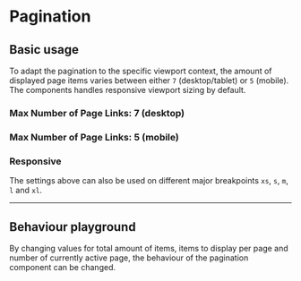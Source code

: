 # Pagination

## Basic usage

To adapt the pagination to the specific viewport context, the amount of displayed page items varies between either `7` (desktop/tablet) or `5` (mobile). The components handles responsive viewport sizing by default.

<Playground :markup="basic()" :config="config"></Playground>

### Max Number of Page Links: 7 (desktop)

<Playground :markup="basic('7')" :config="config"></Playground>

### Max Number of Page Links: 5 (mobile)

<Playground :markup="basic('5')" :config="config"></Playground>

### Responsive

The settings above can also be used on different major breakpoints `xs`, `s`, `m`, `l` and `xl`.

<Playground :markup="basic('{ base: 5, s: 7 }')" :config="config"></Playground>

--- 

## Behaviour playground
By changing values for total amount of items, items to display per page and number of currently active page, the behaviour of the pagination component can be changed.

<Playground class="playground-pagination" :markup="behaviour" :config="config">
  <template v-slot:default="{ theme }">
    <label style="display:inline-block; margin-right: 16px;">
      <p-text :theme="theme" tag="span" size="x-small">Total items count</p-text>
      <input type="number" v-bind:value="totalItemsCount" v-on:input="totalItemsCount = $event.target.value"/>
    </label>
    <label style="display:inline-block; margin-right: 16px;">
      <p-text :theme="theme" tag="span" size="x-small">Items per page</p-text>
      <input type="number" v-bind:value="itemsPerPage" v-on:input="itemsPerPage = $event.target.value"/>
    </label>
    <label style="display:inline-block">
      <p-text :theme="theme" tag="span" size="x-small">Active page</p-text>
      <input type="number" v-bind:value="activePage" v-on:input="activePage = $event.target.value"/>
    </label>
  </template>
</Playground>

<script lang="ts">
  import Vue from 'vue';
  import Component from 'vue-class-component';
  
  @Component
  export default class Code extends Vue {
    config = { themeable: true };
    
    totalItemsCount = 500;
    itemsPerPage = 25;
    activePage = 1;
    
    basic(max: string) {
      const attr = max ? ` max-number-of-page-links="${max}"` : '';
      return `<p-pagination total-items-count="500" items-per-page="25" active-page="1"${attr}></p-pagination>`;
    }

    get behaviour() {
      return `<p-pagination total-items-count="${this.totalItemsCount}" items-per-page="${this.itemsPerPage}" active-page="${this.activePage}"></p-pagination>`
    }

    mounted(){
      this.registerEvents();
    }
    
    updated(){
      this.registerEvents();
    }
    
    registerEvents() {
      const playground = this.$el.querySelector('.playground-pagination p-pagination');
      playground.addEventListener('pageChange', (e) => {
        this.activePage = e.detail.page;
      });
    }
  }
</script>